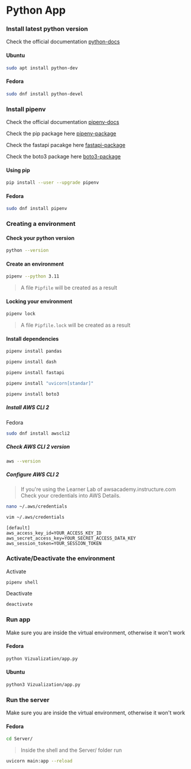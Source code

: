 # Python App

### Install latest python version

Check the official documentation [python-docs](https://www.python.org/downloads/)

#### Ubuntu

```bash
sudo apt install python-dev
```

#### Fedora

```bash
sudo dnf install python-devel
```

### Install pipenv

Check the official documentation [pipenv-docs](https://pipenv.pypa.io/en/latest/)

Check the pip package here [pipenv-package](https://pypi.org/project/pipenv/)

Check the fastapi pacakge here [fastapi-package](https://fastapi.tiangolo.com/tutorial/)

Check the boto3 package here [boto3-package](https://boto3.amazonaws.com/v1/documentation/api/latest/guide/quickstart.html)

#### Using pip

```bash
pip install --user --upgrade pipenv
```

#### Fedora

```bash
sudo dnf install pipenv
```

### Creating a environment

#### Check your python version

```bash
python --version
```

#### Create an environment

```bash
pipenv --python 3.11
```

> A file `Pipfile` will be created as a result

#### Locking your environment

```bash
pipenv lock
```

> A file `Pipfile.lock` will be created as a result

#### Install dependencies

```bash
pipenv install pandas
```

```bash
pipenv install dash
```

```bash
pipenv install fastapi
```

```bash
pipenv install "uvicorn[standar]"
```

```bash
pipenv install boto3
```

##### Install AWS CLI 2

Fedora
```bash
sudo dnf install awscli2
```

##### Check AWS CLI 2 version

```bash
aws --version
```

##### Configure AWS CLI 2

> If you're using the Learner Lab of awsacademy.instructure.com
    Check your credentials into AWS Details.

```bash
nano ~/.aws/credentials
```
```bash
vim ~/.aws/credentials
```

```vi
[default]
aws_access_key_id=YOUR_ACCESS_KEY_ID
aws_secret_access_key=YOUR_SECRET_ACCESS_DATA_KEY
aws_session_token=YOUR_SESSION_TOKEN
```

### Activate/Deactivate the environment

Activate

```bash
pipenv shell
```

Deactivate

```bash
deactivate
```

### Run app

Make sure you are inside the virtual environment, otherwise it won't work

#### Fedora

```bash
python Vizualization/app.py
```

#### Ubuntu

```bash
python3 Vizualization/app.py
```

### Run the server

Make sure you are inside the virtual environment, otherwise it won't work

#### Fedora

```bash
cd Server/
```

> Inside the shell and the Server/ folder run

```bash
uvicorn main:app --reload
```